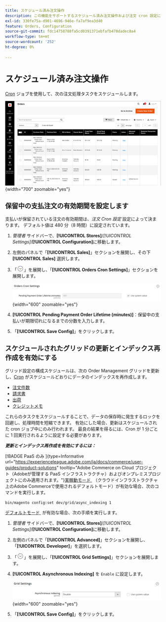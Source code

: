 ```yaml
---
title: スケジュール済み注文操作
description: この機能をサポートするスケジュール済み注文操作および注文 cron 設定について説明します。
exl-id: 330fe75a-d901-4696-946e-fa7af9ea3d40
feature: Orders, Configuration
source-git-commit: fdc14758788fa5cd0391371ebfafb478dadec8a4
workflow-type: tm+mt
source-wordcount: '252'
ht-degree: 0%

---
```


# スケジュール済み注文操作

[Cron](../systems/cron.md) ジョブを使用して、次の注文処理タスクをスケジュールします。

![&#x200B; 注文グリッド &#x200B;](./assets/orders-grid.png){width="700" zoomable="yes"}

## 保留中の支払注文の有効期間を設定します

支払いが保留されている注文の有効期間は、_注文 Cron 設定_ 設定によって決まります。 デフォルト値は 480 分（8 時間）に設定されています。

1. _管理者_ サイドバーで、**[!UICONTROL Stores]**/_[!UICONTROL Settings]_/**[!UICONTROL Configuration]**&#x200B;に移動します。

1. 左側のパネルで「**[!UICONTROL Sales]**」セクションを展開し、その下 **[!UICONTROL Sales]** 選択します。

1. 「![&#x200B; 展開セレクター &#x200B;](../assets/icon-display-expand.png)」を展開し、「**[!UICONTROL Orders Cron Settings]**」セクションを展開します。

   ![&#x200B; 注文 Cron 設定 &#x200B;](../configuration-reference/sales/assets/sales-orders-cron-settings.png){width="600" zoomable="yes"}

1. **[!UICONTROL Pending Payment Order Lifetime (minutes)]**：保留中の支払いが期限切れになるまでの分数を入力します。

1. 「**[!UICONTROL Save Config]**」をクリックします。

## スケジュールされたグリッドの更新とインデックス再作成を有効にする

グリッド設定の構成スケジュールは、次の Order Management グリッドを更新し、[Cron](../systems/cron.md) がスケジュールどおりにデータのインデックスを再作成します。

- [注文件数](orders.md#orders-workspace)
- [請求書](invoices.md)
- [出荷](shipments.md)
- [クレジットメモ](credit-memos.md)

これらのタスクをスケジュールすることで、データの保存時に発生するロックを回避し、処理時間を短縮できます。 有効にした場合、更新はスケジュールされた cron ジョブ中にのみ行われます。 最良の結果を得るには、Cron が 1 分ごとに 1 回実行されるように設定する必要があります。

**_更新とインデックス再作成を有効にするには：_**

[!BADGE PaaS のみ &#x200B;]{type=Informative url="https://experienceleague.adobe.com/ja/docs/commerce/user-guides/product-solutions" tooltip="Adobe Commerce on Cloud プロジェクト（Adobeが管理する PaaS インフラストラクチャ）およびオンプレミスプロジェクトにのみ適用されます。"}[&#x200B; 実稼動モード &#x200B;](https://experienceleague.adobe.com/docs/commerce-operations/configuration-guide/setup/application-modes.html?lang=ja#production-mode) （クラウドインフラストラクチャ上のAdobe Commerceで使用されるデフォルトモード）が有効な場合、次のコマンドを実行します。

`bin/magento config:set dev/grid/async_indexing 1`

[&#x200B; デフォルトモード &#x200B;](https://experienceleague.adobe.com/docs/commerce-operations/configuration-guide/setup/application-modes.html?lang=ja#default-mode) が有効な場合、次の手順を実行します。

1. _管理者_ サイドバーで、**[!UICONTROL Stores]**/_[!UICONTROL Settings]_/**[!UICONTROL Configuration]**&#x200B;に移動します。

1. 左側のパネルで「**[!UICONTROL Advanced]**」セクションを展開し、「**[!UICONTROL Developer]**」を選択します。

1. 「![&#x200B; 展開セレクター &#x200B;](../assets/icon-display-expand.png)」を展開し、「**[!UICONTROL Grid Settings]**」セクションを展開します。

1. **[!UICONTROL Asynchronous Indexing]** を `Enable` に設定します。

   ![&#x200B; グリッド設定 &#x200B;](../configuration-reference/advanced/assets/developer-grid-settings.png){width="600" zoomable="yes"}

1. 「**[!UICONTROL Save Config]**」をクリックします。
